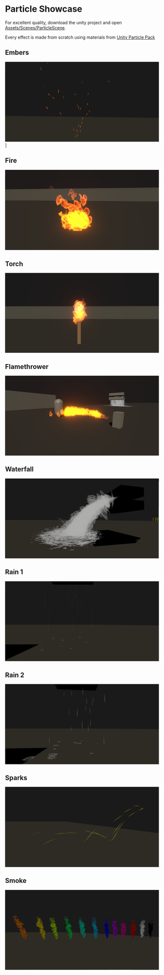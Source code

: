 # Particle Showcase

For excellent quality, download the unity project and open [Assets/Scenes/ParticleScene](https://github.com/Yrtna/ParticleShowcase_unity/blob/master/Assets/Scenes/ParticleScene.unity).

Every effect is made from scratch using materials from [Unity Particle Pack](https://assetstore.unity.com/packages/essentials/asset-packs/unity-particle-pack-5-x-73777)


## Embers
![Image](/Images/Embers.png)]

## Fire
![Image](/Images/Fire.png)

## Torch
![Image](/Images/Torch.png)

## Flamethrower
![Image](/Images/Flamethrower.png)

## Waterfall
![Image](/Images/Waterfall.png)

## Rain 1
![Image](/Images/Rain1.png)

## Rain 2
![Image](/Images/Rain2.png)

## Sparks
![Image](/Images/Sparks.png)

## Smoke
![Image](/Images/Smoke.png)
